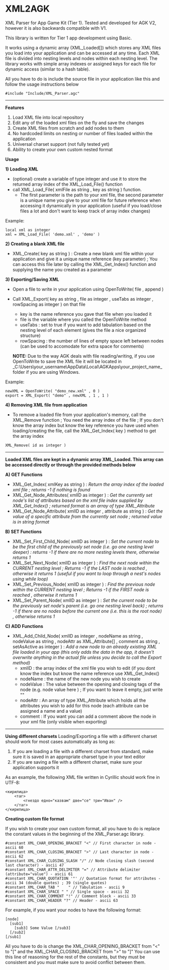 # XML2AGK

XML Parser for App Game Kit (Tier 1). Tested and developed for AGK V2, however it is also backwards compatible with V1.

This library is written for Tier 1 app development using Basic.

It works using a dynamic array (XML_Loaded[]) which stores any XML files you load into your application and can be accessed at any time.
Each XML file is divided into nesting levels and nodes within each nesting level. The library works with simple array indexes or assigned keys for each file for dynamic access (similar to a hash table).

All you have to do is include the source file in your application like this and follow the usage instructions below

```
#include "Include/XML_Parser.agc"
```

---

**Features**
1) Load XML file into local repository 
2) Edit any of the loaded xml files on the fly and save the changes
3) Create XML files from scratch and add nodes to them
4) No hardcoded limits on nesting or number of files loaded within the application
5) Universal charset support (not fully tested yet)
6) Ability to create your own custom nested format

**Usage**

**1) Loading XML**
  - (optional) create a variable of type integer and use it to store the returned array index of the XML_Load_File() function
  - call XML_Load_File( xmlFile as string , key as string ) function. 
    - The first parameter is the path to your xml file, the second parameter is a unique name you give to your xml file for future reference when accessing it dynamically in your application (useful if you load/close files a lot and don't want to keep track of array index changes) 
    
Example: 
```
local xml as integer
xml = XML_Load_File( 'demo.xml' , 'demo' )
```

**2) Creating a blank XML file**
  - XML_Create( key as string ) : Create a new blank xml file within your application and give it a unique name reference (key parameter) ; You can access this file later by calling the XML_Get_Index() function and supplying the name you created as a parameter
   

**3) Exporting/Saving XML**
  - Open a file to write in your application using OpenToWrite( file , append )
  - Call XML_Export( key as string , file as integer , useTabs as integer , rowSpacing as integer ) on that file
    - key is the name reference you gave that file when you loaded it
    - file is the variable where you called the OpenToWrite method
    - useTabs : set to true if you want to add tabulation based on the nesting level of each element (gives the file a nice organized structure)
    - rowSpacing : the number of lines of empty space left between nodes (can be used to accomodate for extra space for comments)
    
    **NOTE:** Due to the way AGK deals with file reading/writing, if you use OpenToWrite to save the XML file it will be located in _C:\Users\your_username\AppData\Local\AGKApps\your_project_name\_ folder if you are using Windows. 
    
Example:
```
newXML = OpenToWrite( "demo_new.xml" , 0 )
export = XML_Export( "demo" , newXML , 1 , 1 )
```

**4) Removing XML file from application**
 - To remove a loaded file from your application's memory, call the XML_Remove function ; You need the array index of the file ; If you don't know the array index but know the key reference you have used when loading/creating the file, call the XML_Get_Index( key ) method to get the array index
```
XML_Remove( id as integer )
```

---

**Loaded XML files are kept in a dynamic array XML_Loaded. This array can be accessed directly or through the provided methods below**

**A) GET Functions**

- XML_Get_Index( xmlKey as string ) : _Return the array index of the loaded xml file ; returns -1 if nothing is found_
- XML_Get_Node_Attributes( xmlID as integer ) : _Get the currently set node's list of attributes based on the xml file index supplied by XML_Get_Index() ; returned format is an array of type XML_Attribute_
- XML_Get_Node_Attribute( xmlID as integer , attribute as string ) : _Get the value of a specific attribute from the currently set node ; returned value is in string format_
    
**B) SET Functions**

- XML_Set_First_Child_Node( xmlID as integer ) : _Set the current node to be the first child of the previously set node (i.e. go one nesting level deeper) : returns -1 if there are no more nesting levels there, otherwise returns 1_
- XML_Set_Next_Node( xmlID as integer ) : _Find the next node within the CURRENT nesting level ; Returns -1 if the LAST node is reached , otherwise it returns 1 (useful if you want to loop through a nest's nodes using while loop)_
- XML_Set_Previous_Node( xmlID as integer ) : _Find the previous node within the CURRENT nesting level ; Returns -1 if the FIRST node is reached , otherwise it returns 1_
- XML_Set_Parent_Node( xmlID as integer ) : _Set the current node to be the previously set node's parent (i.e. go one nesting level back) ; returns -1 if there are no nodes before the current one (i.e. this is the root node) , otherwise returns 1_

**C) ADD Functions**

- XML_Add_Child_Node( xmlID as integer , nodeName as string , nodeValue as string , nodeAttr as XML_Attribute[] , comment as string , setAsActive as integer ) : _Add a new node to an already existing XML file loaded in your app (this only adds the data in the app, it doesn't overwrite anything in the actual file unless you decide to call the Export method)_
  - xmlID : the array index of the xml file you wish to edit (if you dont know the index but know the name reference use XML_Get_Index()
  - nodeName : the name of the new node you wish to create
  - nodeValue : The value between the opening and closing tags of the node (e.g. <node> node value here </node>) ; If you want to leave it empty, just write "" 
  - nodeAttr : An array of type XML_Attribute which holds all the attributes you wish to add for this node (each attribute can be assigned a name and a value)
  - comment : If you want you can add a comment above the node in your xml file (only visible when exporting)


---

**Using different charsets**
Loading/Exporting a file with a different charset should work for most cases automatically as long as:
  1) If you are loading a file with a different charset from standard, make sure it is saved in an appropriate charset type in your text editor
  2) If you are saving a file with a different charset, make sure your application supports it
  
As an example, the following XML file written in Cyrillic should work fine in UTF-8:
```
<кирилица>
	<таг>
		<гнездо едно="казвам" две="се" три="Иван" />
	</таг>
</кирилица>
```


**Creating custom file format**

If you wish to create your own custom format, all you have to do is replace the constant values in the beginning of the XML_Parser.agc library.
```
#constant XML_CHAR_OPENING_BRACKET "<" // First character in node - ascii 60
#constant XML_CHAR_CLOSING_BRACKET ">" // Last character in node - ascii 62
#constant XML_CHAR_CLOSING_SLASH "/" // Node closing slash (second last character) - ascii 47
#constant XML_CHAR_ATTR_DELIMITER "=" // Attribute delimiter (attribute="value") - ascii 61
#constant XML_CHAR_QUOTATION '"' // Quotation format for attributes - ascii 34 (double quotes) ; 39 (single quotes)
#constant XML_CHAR_TAB "	" // Tabulation - ascii 9
#constant XML_CHAR_SPACE " " // Single space - ascii 32
#constant XML_CHAR_COMMENT "!" // Comment block - ascii 33
#constant XML_CHAR_HEADER "?" // Header - ascii 63
```

For example, if you want your nodes to have the following format:
```
[node]
  [sub1]
    [sub3] Some Value [/sub3]
  [/sub2]
[/sub1]
```
All you have to do is change the XML_CHAR_OPENING_BRACKET from "<" to "[" and the XML_CHAR_CLOSING_BRACKET from ">" to "]"
You can use this line of reasoning for the rest of the constants, but they must be consistent and you must make sure to avoid conflict between them.
